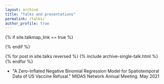 ```yaml
---
layout: archive
title: "Talks and presentations"
permalink: /talks/
author_profile: true
---
```


{% if site.talkmap_link == true %}

{% endif %}

{% for post in site.talks reversed %}
  {% include archive-single-talk.html %}
{% endfor %}

* "A Zero-Inflated Negative Binomial Regression Model for Spatiotemporal Data of US Vaccine Refusal." MIDAS Network Annual Meeting. May 2021
